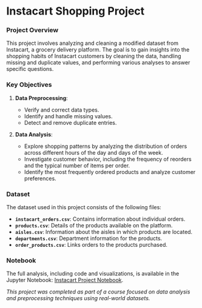 # Instacart Shopping Project

### Project Overview
This project involves analyzing and cleaning a modified dataset from Instacart, a grocery delivery platform. The goal is to gain insights into the shopping habits of Instacart customers by cleaning the data, handling missing and duplicate values, and performing various analyses to answer specific questions.

### Key Objectives
1. **Data Preprocessing**:
   - Verify and correct data types.
   - Identify and handle missing values.
   - Detect and remove duplicate entries.

2. **Data Analysis**:
   - Explore shopping patterns by analyzing the distribution of orders across different hours of the day and days of the week.
   - Investigate customer behavior, including the frequency of reorders and the typical number of items per order.
   - Identify the most frequently ordered products and analyze customer preferences.

### Dataset
The dataset used in this project consists of the following files:
- **`instacart_orders.csv`**: Contains information about individual orders.
- **`products.csv`**: Details of the products available on the platform.
- **`aisles.csv`**: Information about the aisles in which products are located.
- **`departments.csv`**: Department information for the products.
- **`order_products.csv`**: Links orders to the products purchased.

### Notebook
The full analysis, including code and visualizations, is available in the Jupyter Notebook: [Instacart Project Notebook](./Instacart%20Project.ipynb).


*This project was completed as part of a course focused on data analysis and preprocessing techniques using real-world datasets.*
